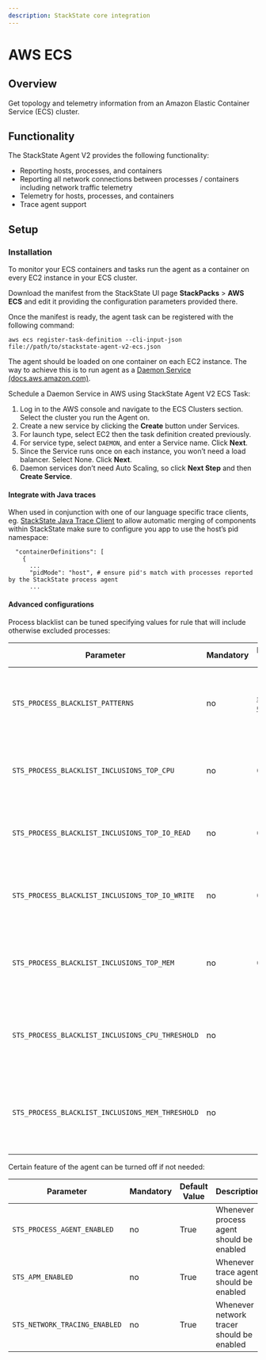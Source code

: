 ```yaml
---
description: StackState core integration
---
```


# AWS ECS

## Overview

Get topology and telemetry information from an Amazon Elastic Container Service (ECS) cluster.

## Functionality

The StackState Agent V2 provides the following functionality:

- Reporting hosts, processes, and containers
- Reporting all network connections between processes / containers including network traffic telemetry
- Telemetry for hosts, processes, and containers
- Trace agent support

## Setup

### Installation

To monitor your ECS containers and tasks run the agent as a container on every EC2 instance in your ECS cluster.

Download the manifest from the StackState UI page **StackPacks** > **AWS ECS** and edit it providing the configuration parameters provided there.

Once the manifest is ready, the agent task can be registered with the following command:

```
aws ecs register-task-definition --cli-input-json file://path/to/stackstate-agent-v2-ecs.json
```

The agent should be loaded on one container on each EC2 instance.
The way to achieve this is to run agent as a [Daemon Service \(docs.aws.amazon.com\)](https://docs.aws.amazon.com/AmazonECS/latest/developerguide/ecs_services.html#service_scheduler_daemon).

Schedule a Daemon Service in AWS using StackState Agent V2 ECS Task:

1. Log in to the AWS console and navigate to the ECS Clusters section. Select the cluster you run the Agent on.
2. Create a new service by clicking the __Create__ button under Services.
3. For launch type, select EC2 then the task definition created previously.
4. For service type, select `DAEMON`, and enter a Service name. Click __Next__.
5. Since the Service runs once on each instance, you won’t need a load balancer. Select None. Click __Next__.
6. Daemon services don’t need Auto Scaling, so click __Next Step__ and then __Create Service__.


#### Integrate with Java traces

When used in conjunction with one of our language specific trace clients, eg. [StackState Java Trace Client](/stackpacks/integrations/java-apm.md) to allow automatic merging of components within StackState
make sure to configure you app to use the host’s pid namespace:

```
  "containerDefinitions": [
    {
      ...
      "pidMode": "host", # ensure pid's match with processes reported by the StackState process agent
      ...
```

#### Advanced configurations

Process blacklist can be tuned specifying values for rule that will include otherwise excluded processes:

| Parameter | Mandatory | Default Value | Description |
|-----------|-----------|---------------|-------------|
| `STS_PROCESS_BLACKLIST_PATTERNS` | no | [see GitHub](https://github.com/StackVista/stackstate-process-agent/blob/master/config/config_nix.go) | A list of regex patterns that will exclude a process if matched |
| `STS_PROCESS_BLACKLIST_INCLUSIONS_TOP_CPU` | no | 0 | Number of processes to report that have a high CPU usage |
| `STS_PROCESS_BLACKLIST_INCLUSIONS_TOP_IO_READ` | no | 0 | Number of processes to report that have a high IO read usage |
| `STS_PROCESS_BLACKLIST_INCLUSIONS_TOP_IO_WRITE` | no | 0 | Number of processes to report that have a high IO write usage |
| `STS_PROCESS_BLACKLIST_INCLUSIONS_TOP_MEM` | no | 0 | Number of processes to report that have a high Memory usage |
| `STS_PROCESS_BLACKLIST_INCLUSIONS_CPU_THRESHOLD` | no |  | Threshold that enables the reporting of high CPU usage processes |
| `STS_PROCESS_BLACKLIST_INCLUSIONS_MEM_THRESHOLD` | no |  | Threshold that enables the reporting of high Memory usage processes |

Certain feature of the agent can be turned off if not needed:

| Parameter | Mandatory | Default Value | Description |
|-----------|-----------|---------------|-------------|
| `STS_PROCESS_AGENT_ENABLED` | no | True | Whenever process agent should be enabled |
| `STS_APM_ENABLED` | no | True | Whenever trace agent should be enabled |
| `STS_NETWORK_TRACING_ENABLED` | no | True | Whenever network tracer should be enabled |
